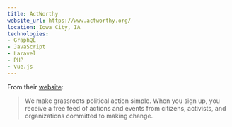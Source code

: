 ```yaml
---
title: ActWorthy
website_url: https://www.actworthy.org/
location: Iowa City, IA
technologies:
- GraphQL
- JavaScript
- Laravel
- PHP
- Vue.js
---
```


From their [website](https://www.actworthy.org/):

> We make grassroots political action simple. When you sign up, you receive a free feed of actions and events from citizens, activists, and organizations committed to making change.
